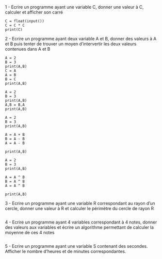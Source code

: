 
1 - Ecrire un programme ayant une variable C, donner une valeur à C, calculer et afficher son carré

```
C = float(input())
C = C * C
print(C)
```

2 - Ecrire un programme ayant deux variable A et B, donner des valeurs à A et B puis tenter de trouver un moyen d’intervertir les deux valeurs contenues dans A et B

```
A = 2
B = 3
print(A,B)
C = A
A = B
B = C
print(A,B)
```

```
A = 2
B = 3
print(A,B)
A,B = B,A
print(A,B)
```

```
A = 2
B = 3
print(A,B)

A = A + B
B = A - B
A = A - B

print(A,B)
```

```
A = 2
B = 3
print(A,B)

A = A ^ B
B = A ^ B
A = A ^ B

print(A,B)
```

3 - Ecrire un programme ayant une variable R correspondant au rayon d’un cercle, donner une valeur à R et calculer le périmètre du cercle de rayon R

```

```

4 - Ecrire un programme ayant 4 variables correspondant à 4 notes, donner des valeurs aux variables et écrire un algorithme permettant de calculer la moyenne de ces 4 notes

```

```

5 - Ecrire un programme ayant une variable S contenant des secondes. Afficher le nombre d'heures et de minutes correspondantes.

```

```
